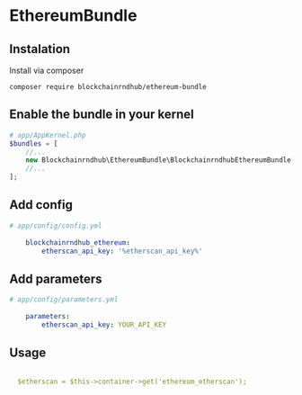 EthereumBundle
========================

Instalation
-----------

Install via composer
```shell
composer require blockchainrndhub/ethereum-bundle
```
Enable the bundle in your kernel
-----------
```php
# app/AppKernel.php
$bundles = [
    //...
    new Blockchainrndhub\EthereumBundle\BlockchainrndhubEthereumBundle(),
    //...
];
```
Add config
-----------
```yaml
# app/config/config.yml
  
    blockchainrndhub_ethereum:
        etherscan_api_key: '%etherscan_api_key%'
```


Add parameters
-----------
```yaml
# app/config/parameters.yml
  
    parameters:
        etherscan_api_key: YOUR_API_KEY
```


Usage
-----------
```yaml

  $etherscan = $this->container->get('ethereum_etherscan');

    
```
